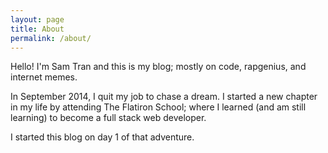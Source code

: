 ```yaml
---
layout: page
title: About
permalink: /about/
---
```

Hello! I'm Sam Tran and this is my blog; mostly on code, rapgenius, and internet memes.

In September 2014, I quit my job to chase a dream. I started a new chapter in my life by attending The Flatiron School; where I learned (and am still learning) to become a full stack web developer.

I started this blog on day 1 of that adventure.